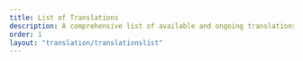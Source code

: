 ```yaml
---
title: List of Translations
description: A comprehensive list of available and ongoing translations.
order: 1
layout: "translation/translationslist"
---
```


<!-- | Language  | Translation Status | Github status | Help needed?
| ------------- | ------------- | ------------- | ------------- 
| Hungarian  | Completed | Completed | No
| German  | Completed  | Completed  | 
| Portuguese  | Completed  | Completed
| Polish  | Completed  | Completed
| Chinese (traditional)  | Completed  | Not done
| Chinese (simplified)  | Completed | Not done
| Japanese  | Completed  | Not done
| French  | waiting on back-translation?  | 
| Spanish  | back-translation   | yes, 2nd translator needed, email XXX
| Russian  | almost done |
| Afrikaans  | 1? volunteer |
| Swahili  | 1? volunteer |
| Danish  | Not started - Rasmus Pedersen, Eli Thoré? |
| Norwegian  | started - Bjørn Sætrevik & Ulvhild Færøvik |
| Hindi  | Not started - 2 volunteers |
| Greek  | Not started - 2 volunteers |
| Malayalam | Not started - 1 volunteer
| Slovak | Not started - 1 volunteer
| Czech | Not started - 1 volunteer
| Afrikaans | Not started - 1 volunteer
| Turkish | Not started - 1 volunteer
| Persian | Not started - 1 volunteer
| Dutch | Not started - Eli Thoré 
| Swedish | Not started - , Eli Thoré? -->
